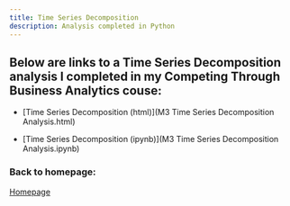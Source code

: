 ```yaml
---
title: Time Series Decomposition
description: Analysis completed in Python
---
```


## Below are links to a Time Series Decomposition analysis I completed in my Competing Through Business Analytics couse:

- [Time Series Decomposition (html)](M3 Time Series Decomposition Analysis.html)


- [Time Series Decomposition (ipynb)](M3 Time Series Decomposition Analysis.ipynb)


### Back to homepage:

[Homepage](https://joel-lindner.github.io/)
